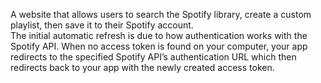A website that allows users to search the Spotify library, create a custom playlist, then save it to their Spotify account.
<br>
The initial automatic refresh is due to how authentication works with the Spotify API. When no access token is found on your computer, your app redirects to the specified Spotify API’s authentication URL which then redirects back to your app with the newly created access token.
